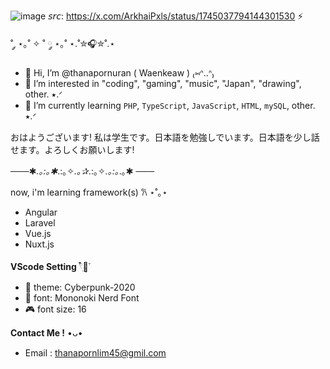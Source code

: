 ![image](https://github.com/thanapornuran/thanapornuran/assets/159028034/5bdabebb-cd12-4245-850b-7749aa7cda59)
𝘴𝘳𝘤: https://x.com/ArkhaiPxls/status/1745037794144301530 ⚡

˚ ༘ ⋆｡˚ ✧ ˚ ༘ ⋆｡˚ ⋆.˚✮🎧✮˚.⋆

- 👋 Hi, I’m @thanapornuran ( Waenkeaw ) ₍⑅ᐢ..ᐢ₎
- 👀 I’m interested in "coding", "gaming", "music", "Japan", "drawing", other. ⭑.ᐟ 
- 🌱 I’m currently learning `PHP`, `TypeScript`, `JavaScript`, `HTML`, `mySQL`, other. ⭑.ᐟ

おはようございます! 私は学生です。日本語を勉強しでいます。日本語を少し話せます。よろしくお願いします! 

───✱*.｡:｡✱*.:｡✧*.｡✰*.:｡✧*.｡:｡*.｡✱ ───

now, i'm learning framework(s) 𐙚 ⋆˚｡⋆
- Angular
- Laravel
- Vue.js
- Nuxt.js

**VScode Setting** 𓍢ִ໋🌷͙֒
- 👾 theme: Cyberpunk-2020 
- 🌃 font: Mononoki Nerd Font
- 🎮 font size: 16

**Contact Me !** •ᴗ•
- Email : thanapornlim45@gmil.com

<!---
thanapornuran/thanapornuran is a ✨ special ✨ repository because its `README.md` (this file) appears on your GitHub profile.
You can click the Preview link to take a look at your changes.
--->

